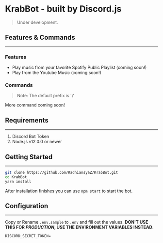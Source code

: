 # KrabBot - built by Discord.js
>Under development.
## Features & Commands
***
### Features
- Play music from your favorite Spotify Public Playlist (coming soon!)
- Play from the Youtube Music (coming soon!)
### Commands
>Note: The default prefix is '\\'

More command coming soon!
## Requirements
***
1. Discord Bot Token 
2. Node.js v12.0.0 or newer

## Getting Started
***
```bash
git clone https://github.com/RadhiansyaZ/KrabBot.git
cd KrabBot
yarn install
```
After installation finishes you can use `npm start` to start the bot.
## Configuration
***
Copy or Rename `.env.sample` to `.env` and fill out the values.
**DON'T USE THIS FOR _PRODUCTION_, USE THE ENVIRONMENT VARIABLES INSTEAD**.
```env
DISCORD_SECRET_TOKEN=
```
